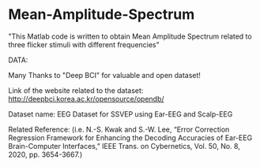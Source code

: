 # Mean-Amplitude-Spectrum

"This Matlab code is written to obtain Mean Amplitude Spectrum related to three flicker stimuli with different frequencies"

DATA: 

 Many Thanks to "Deep BCI" for valuable and open dataset!

 Link of the website related to the dataset: http://deepbci.korea.ac.kr/opensource/opendb/

 Dataset name: EEG Dataset for SSVEP using Ear-EEG and Scalp-EEG

 Related Reference: (i.e. N.-S. Kwak and S.-W. Lee, “Error Correction Regression Framework for Enhancing the Decoding
 Accuracies of Ear-EEG Brain-Computer Interfaces,” IEEE Trans. on Cybernetics, Vol. 50, No. 8, 2020, pp. 3654-3667.)
